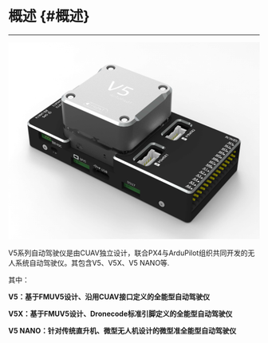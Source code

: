 # 概述 {#概述}

---

![V5 AutoPilot](../assets/flight-controller/v5-autopilot/v5-autopilot.jpg)

V5系列自动驾驶仪是由CUAV独立设计，联合PX4与ArduPilot组织共同开发的无人系统自动驾驶仪。其包含V5、V5X、V5 NANO等.

其中：

**V5：基于FMUV5设计、沿用CUAV接口定义的全能型自动驾驶仪**

**V5X：基于FMUV5设计、Dronecode标准引脚定义的全能型自动驾驶仪**

**V5 NANO：针对传统直升机、微型无人机设计的微型准全能型自动驾驶仪**




